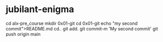# jubilant-enigma
cd alx-pre_course
mkdir 0x01-git
cd 0x01-git
echo "my second commit">README.md
cd..
git add.
git commit-m 'My second commit'
git push origin main
